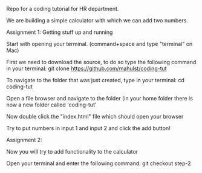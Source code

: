 Repo for a coding tutorial for HR department.

We are building a simple calculator with which we can add two numbers.

Assignment 1: Getting stuff up and running

Start with opening your terminal. (command+space and type "terminal" on Mac)

First we need to download the source, to do so type the following command in your terminal:
git clone https://github.com/mahulst/coding-tut

To navigate to the folder that was just created, type in your terminal:
cd coding-tut

Open a file browser and navigate to the folder (in your home folder there is now a new folder called 'coding-tut'

Now double click the "index.html" file which should open your browser

Try to put numbers in input 1 and input 2 and click the add button!


Assignment 2:

Now you will try to add functionality to the calculator

Open your terminal and enter the following command:
git checkout step-2